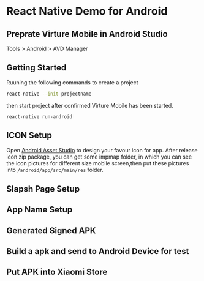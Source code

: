 # React Native Demo for Android 

## Preprate Virture Mobile in Android Studio
 
Tools > Android > AVD Manager

## Getting Started

Ruuning the following commands to create a project 

```bash
react-native --init projectname
```

then start project after confirmed Virture Mobile has been started.

```
react-native run-android
```

## ICON Setup

Open [Android Asset Studio](http://romannurik.github.io/AndroidAssetStudio/icons-launcher.html#foreground.type=image&foreground.space.trim=1&foreground.space.pad=0.25&foreColor=rgba(96%2C%20125%2C%20139%2C%200)&backColor=rgb(255%2C%20255%2C%20255)&crop=0&backgroundShape=square&effects=none&name=ic_launcher) to design your favour icon for app. After release icon zip package, you can get some impmap folder, in which you can see the icon pictures for different size mobile screen,then put these pictures into `/android/app/src/main/res` folder.

## Slapsh Page Setup

## App Name Setup

## Generated Signed APK

## Build a apk and send to Android Device for test

## Put APK into Xiaomi Store

